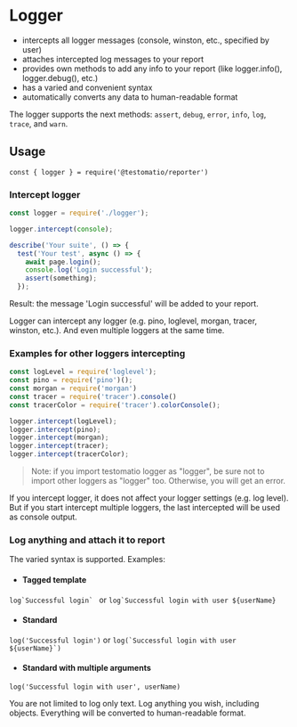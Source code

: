 # Logger
- intercepts all logger messages (console, winston, etc., specified by user)
- attaches intercepted log messages to your report
- provides own methods to add any info to your report (like logger.info(), logger.debug(), etc.)
- has a varied and convenient syntax
- automatically converts any data to human-readable format

The logger supports the next methods: `assert`, `debug`, `error`, `info`, `log`, `trace`, and `warn`.

## Usage
```const { logger } = require('@testomatio/reporter')```


### Intercept logger
```javascript
const logger = require('./logger');

logger.intercept(console);

describe('Your suite', () => {
  test('Your test', async () => {
    await page.login();
    console.log('Login successful');
    assert(something);
  });
```
Result: the message 'Login successful' will be added to your report.

Logger can intercept any logger (e.g. pino, loglevel, morgan, tracer, winston, etc.). And even multiple loggers at the same time.

### Examples for other loggers intercepting
```javascript
const logLevel = require('loglevel');
const pino = require('pino')();
const morgan = require('morgan')
const tracer = require('tracer').console()
const tracerColor = require('tracer').colorConsole();

logger.intercept(logLevel);
logger.intercept(pino);
logger.intercept(morgan);
logger.intercept(tracer);
logger.intercept(tracerColor);
```

> Note: if you import testomatio logger as "logger", be sure not to import other loggers as "logger" too. Otherwise, you will get an error.

If you intercept logger, it does not affect your logger settings (e.g. log level). But if you start intercept multiple loggers, the last intercepted will be used as console output.

### Log anything and attach it to report 
The varied syntax is supported. Examples:
- #### Tagged template
```log`Successful login` ```
or
```log`Successful login with user ${userName}```
- #### Standard
```log('Successful login')```
or
```log(`Successful login with user ${userName}`)```
- #### Standard with multiple arguments
```log('Successful login with user', userName)```

You are not limited to log only text. Log anything you wish, including objects. Everything will be converted to human-readable format.
